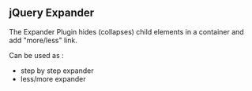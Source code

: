 jQuery Expander
---------------
The Expander Plugin hides (collapses) child elements in a container and add "more/less" link.

Can be used as :
* step by step expander
* less/more expander